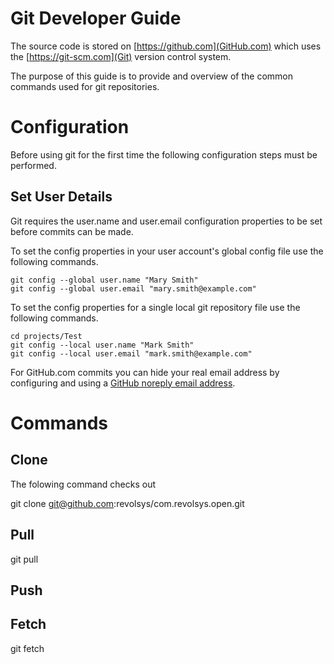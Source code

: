 # Git Developer Guide

The source code is stored on [https://github.com](GitHub.com) which uses the 
[https://git-scm.com](Git) version control system.

The purpose of this guide is to provide and overview of the common commands used for git
repositories.

# Configuration

Before using git for the first time the following configuration steps must be performed. 

## Set User Details

Git requires the user.name and user.email configuration properties to be set before commits can be
made.

To set the config properties in your user account's global config file use the following commands.

```
git config --global user.name "Mary Smith"
git config --global user.email "mary.smith@example.com"
```

To set the config properties for a single local git repository file use the following commands.

```
cd projects/Test
git config --local user.name "Mark Smith"
git config --local user.email "mark.smith@example.com"
```

For GitHub.com commits you can hide your real email address by configuring and using a 
[GitHub noreply email address](https://docs.github.com/en/account-and-profile/setting-up-and-managing-your-github-user-account/managing-email-preferences/setting-your-commit-email-address).

# Commands

## Clone

The folowing command checks out 

git clone git@github.com:revolsys/com.revolsys.open.git

## Pull

git pull

## Push

## Fetch

git fetch
